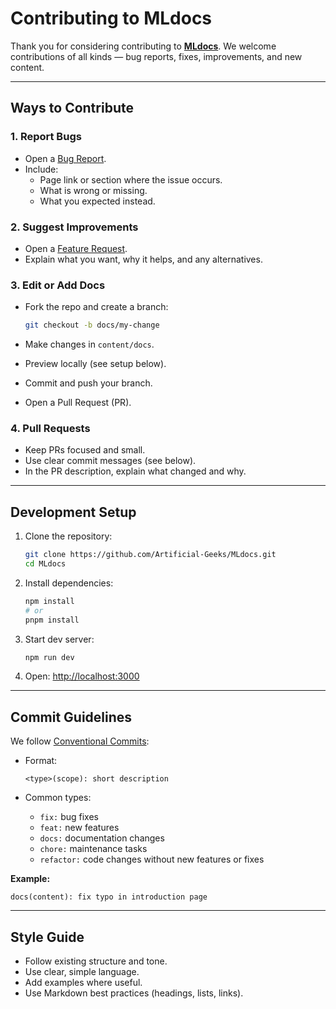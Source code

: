 # Contributing to MLdocs

Thank you for considering contributing to **[MLdocs](https://github.com/Artificial-Geeks/MLdocs)**.
We welcome contributions of all kinds — bug reports, fixes, improvements, and new content.

---

## Ways to Contribute

### 1. Report Bugs

- Open a [Bug Report](../../issues/new?labels=bug).
- Include:
  - Page link or section where the issue occurs.
  - What is wrong or missing.
  - What you expected instead.

### 2. Suggest Improvements

- Open a [Feature Request](../../issues/new?labels=enhancement).
- Explain what you want, why it helps, and any alternatives.

### 3. Edit or Add Docs

- Fork the repo and create a branch:

  ```bash
  git checkout -b docs/my-change
  ```

- Make changes in `content/docs`.
- Preview locally (see setup below).
- Commit and push your branch.
- Open a Pull Request (PR).

### 4. Pull Requests

- Keep PRs focused and small.
- Use clear commit messages (see below).
- In the PR description, explain what changed and why.

---

## Development Setup

1. Clone the repository:

   ```bash
   git clone https://github.com/Artificial-Geeks/MLdocs.git
   cd MLdocs
   ```

2. Install dependencies:

   ```bash
   npm install
   # or
   pnpm install
   ```

3. Start dev server:

   ```bash
   npm run dev
   ```

4. Open: [http://localhost:3000](http://localhost:3000)

---

## Commit Guidelines

We follow [Conventional Commits](https://www.conventionalcommits.org/):

- Format:

  ```
  <type>(scope): short description
  ```

- Common types:
  - `fix:` bug fixes
  - `feat:` new features
  - `docs:` documentation changes
  - `chore:` maintenance tasks
  - `refactor:` code changes without new features or fixes

**Example:**

```
docs(content): fix typo in introduction page
```

---

## Style Guide

- Follow existing structure and tone.
- Use clear, simple language.
- Add examples where useful.
- Use Markdown best practices (headings, lists, links).

